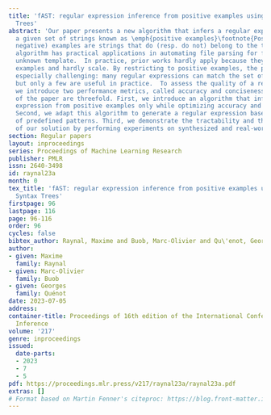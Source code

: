 ```yaml
---
title: 'fAST: regular expression inference from positive examples using Abstract Syntax
  Trees'
abstract: 'Our paper presents a new algorithm that infers a regular expression matching
  a given set of strings known as \emph{positive examples}\footnote{Positive (resp.
  negative) examples are strings that do (resp. do not) belong to the target language.}.  This
  algorithm has practical applications in automating file parsing for files with an
  unknown template.  In practice, prior works hardly apply because they require negative
  examples and hardly scale. By restricting to positive examples, the problem becomes
  especially challenging: many regular expressions can match the set of positive examples,
  but only a few are useful in practice.  To assess the quality of a regular expression,
  we introduce two performance metrics, called accuracy and conciseness.  The contributions
  of the paper are threefold. First, we introduce an algorithm that infers a regular
  expression from positive examples only while optimizing accuracy and conciseness.
  Second, we adapt this algorithm to generate a regular expression based on a set
  of predefined patterns. Third, we demonstrate the tractability and the usefulness
  of our solution by performing experiments on synthesized and real-world datasets.'
section: Regular papers
layout: inproceedings
series: Proceedings of Machine Learning Research
publisher: PMLR
issn: 2640-3498
id: raynal23a
month: 0
tex_title: 'fAST: regular expression inference from positive examples using Abstract
  Syntax Trees'
firstpage: 96
lastpage: 116
page: 96-116
order: 96
cycles: false
bibtex_author: Raynal, Maxime and Buob, Marc-Olivier and Qu\'enot, Georges
author:
- given: Maxime
  family: Raynal
- given: Marc-Olivier
  family: Buob
- given: Georges
  family: Quénot
date: 2023-07-05
address:
container-title: Proceedings of 16th edition of the International Conference on Grammatical
  Inference
volume: '217'
genre: inproceedings
issued:
  date-parts:
  - 2023
  - 7
  - 5
pdf: https://proceedings.mlr.press/v217/raynal23a/raynal23a.pdf
extras: []
# Format based on Martin Fenner's citeproc: https://blog.front-matter.io/posts/citeproc-yaml-for-bibliographies/
---
```

